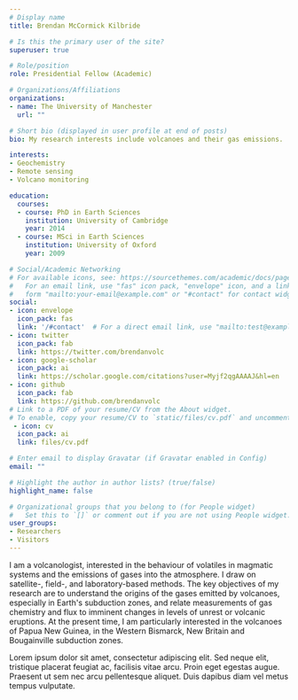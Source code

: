 ```yaml
---
# Display name
title: Brendan McCormick Kilbride

# Is this the primary user of the site?
superuser: true

# Role/position
role: Presidential Fellow (Academic)

# Organizations/Affiliations
organizations:
- name: The University of Manchester
  url: ""

# Short bio (displayed in user profile at end of posts)
bio: My research interests include volcanoes and their gas emissions.

interests:
- Geochemistry
- Remote sensing
- Volcano monitoring

education:
  courses:
  - course: PhD in Earth Sciences
    institution: University of Cambridge
    year: 2014
  - course: MSci in Earth Sciences
    institution: University of Oxford
    year: 2009

# Social/Academic Networking
# For available icons, see: https://sourcethemes.com/academic/docs/page-builder/#icons
#   For an email link, use "fas" icon pack, "envelope" icon, and a link in the
#   form "mailto:your-email@example.com" or "#contact" for contact widget.
social:
- icon: envelope
  icon_pack: fas
  link: '/#contact'  # For a direct email link, use "mailto:test@example.org".
- icon: twitter
  icon_pack: fab
  link: https://twitter.com/brendanvolc
- icon: google-scholar
  icon_pack: ai
  link: https://scholar.google.com/citations?user=Myjf2qgAAAAJ&hl=en
- icon: github
  icon_pack: fab
  link: https://github.com/brendanvolc
# Link to a PDF of your resume/CV from the About widget.
# To enable, copy your resume/CV to `static/files/cv.pdf` and uncomment the lines below.
 - icon: cv
  icon_pack: ai
  link: files/cv.pdf

# Enter email to display Gravatar (if Gravatar enabled in Config)
email: ""

# Highlight the author in author lists? (true/false)
highlight_name: false

# Organizational groups that you belong to (for People widget)
#   Set this to `[]` or comment out if you are not using People widget.
user_groups:
- Researchers
- Visitors
---
```


I am a volcanologist, interested in the behaviour of volatiles in magmatic systems and the emissions of gases into the atmosphere. I draw on satellite-, field-, and laboratory-based methods. The key objectives of my research are to understand the origins of the gases emitted by volcanoes, especially in Earth's subduction zones, and relate measurements of gas chemistry and flux to imminent changes in levels of unrest or volcanic eruptions. At the present time, I am particularly interested in the volcanoes of Papua New Guinea, in the Western Bismarck, New Britain and Bougainville subduction zones.

Lorem ipsum dolor sit amet, consectetur adipiscing elit. Sed neque elit, tristique placerat feugiat ac, facilisis vitae arcu. Proin eget egestas augue. Praesent ut sem nec arcu pellentesque aliquet. Duis dapibus diam vel metus tempus vulputate.
